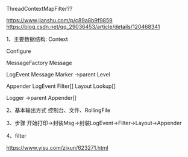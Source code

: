 ThreadContextMapFilter??

https://www.jianshu.com/p/c89a8b9f9859
https://blog.csdn.net/qq_29036453/article/details/120468341

1、主要数据结构:
Context

Configure

MessageFactory
    Message

LogEvent
    Message
    Marker ->parent
    Level

Appender
    LogEvent
    Filter[]
    Layout
    Lookup[]

Logger
    ->parent
    Appender[]

2、基本输出方式
控制台、文件、RollingFile

3、步骤
开始打印->封装Msg->封装LogEvent->Filter->Layout->Appender

4、filter

https://www.yisu.com/zixun/623271.html